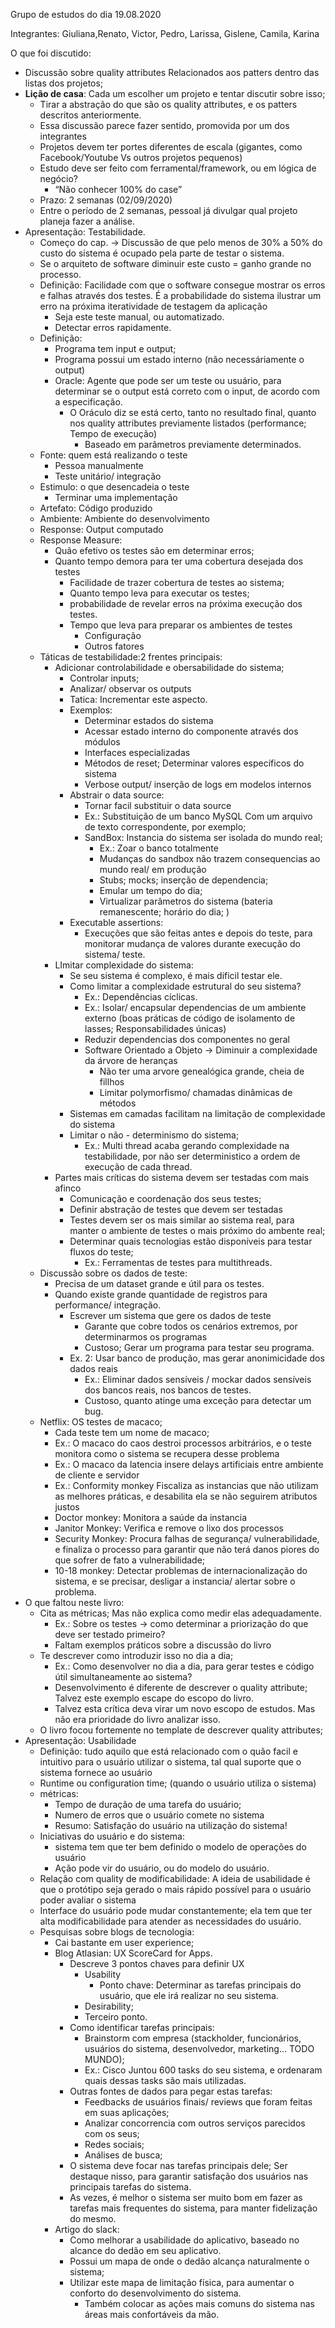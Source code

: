 Grupo de estudos do dia 19.08.2020

Integrantes: Giuliana,Renato, Victor, Pedro, Larissa, Gislene, Camila, Karina

O que foi discutido:



*   Discussão sobre quality attributes Relacionados aos patters dentro das listas dos projetos;
*   **Lição de casa**: Cada um escolher um projeto e tentar discutir sobre isso;
    *   Tirar a abstração do que são os quality attributes, e os patters descritos anteriormente.
    *   Essa discussão parece fazer sentido, promovida por um dos integrantes
    *   Projetos devem ter portes diferentes de escala (gigantes, como Facebook/Youtube Vs outros projetos pequenos)
    *   Estudo deve ser feito com ferramental/framework, ou em lógica de negócio?
        *   “Não conhecer 100% do case”
    *   Prazo: 2 semanas (02/09/2020)
    *   Entre o período de 2 semanas, pessoal já divulgar qual projeto planeja fazer a análise.
*   Apresentação: Testabilidade.
    *   Começo do cap. -> Discussão de que pelo menos de 30% a 50% do custo do sistema é ocupado pela parte de testar o sistema.
    *   Se o arquiteto de software diminuir este custo = ganho grande no processo.
    *   Definição: Facilidade com que o software consegue mostrar os erros e falhas através dos testes. É a probabilidade do sistema ilustrar um erro na próxima iteratividade de testagem da aplicação
        *   Seja este teste manual, ou automatizado.
        *   Detectar erros rapidamente.
    *   Definição:
        *   Programa tem input e output;
        *   Programa possui um estado interno (não necessáriamente o output)
        *   Oracle: Agente que pode ser um teste ou usuário, para determinar se o output está correto com o input, de acordo com a especificação.
            *   O Oráculo diz se está certo, tanto no resultado final, quanto nos quality attributes previamente listados (performance; Tempo de execução)
                *   Baseado em parâmetros previamente determinados.
    *   Fonte: quem está realizando o teste
        *   Pessoa manualmente
        *   Teste unitário/ integração
    *   Estimulo: o que desencadeia o teste
        *   Terminar uma implementação
    *   Artefato: Código produzido
    *   Ambiente: Ambiente do desenvolvimento
    *   Response: Output computado
    *   Response Measure:
        *   Quão efetivo os testes são em determinar erros;
        *   Quanto tempo demora para ter uma cobertura desejada dos testes
            *   Facilidade de trazer cobertura de testes ao sistema;
            *   Quanto tempo leva para executar os testes;
            *   probabilidade de revelar erros na próxima execução dos testes.
            *   Tempo que leva para preparar os ambientes de testes
                *   Configuração
                *   Outros fatores
    *   Táticas de testabilidade:2 frentes principais:
        *   Adicionar controlabilidade e obersabilidade do sistema;
            *   Controlar inputs;
            *   Analizar/ observar os outputs
            *   Tatica: Incrementar este aspecto.
            *   Exemplos:
                *   Determinar estados do sistema
                *   Acessar estado interno do componente através dos módulos
                *   Interfaces especializadas
                *   Métodos de reset; Determinar valores específicos do sistema
                *   Verbose output/ inserção de logs em modelos internos
            *   Abstrair o data source:
                *   Tornar facil substituir o data source
                *   Ex.: Substituição de um banco MySQL Com um arquivo de texto correspondente, por exemplo;
                *   SandBox: Instancia do sistema ser isolada do mundo real;
                    *   Ex.: Zoar o banco totalmente
                    *   Mudanças do sandbox não trazem consequencias ao mundo real/ em produção
                    *   Stubs;  mocks; inserção de dependencia;
                    *   Emular um tempo do dia;
                    *   Virtualizar parâmetros do sistema (bateria remanescente; horário do dia; )
            *   Executable assertions:
                *   Execuções que são feitas antes e depois do teste, para monitorar mudança de valores durante execução do sistema/ teste.
        *   LImitar complexidade do sistema:
            *   Se seu sistema é complexo, é mais dificil testar ele.
            *   Como limitar a complexidade estrutural do seu sistema?
                *   Ex.: Dependências cíclicas.
                *   Ex.: Isolar/ encapsular dependencias de um ambiente externo (boas práticas de código de isolamento de lasses; Responsabilidades únicas)
                *   Reduzir dependencias dos componentes no geral
                *   Software Orientado a Objeto -> Diminuir a complexidade da árvore de heranças
                    *   Não ter uma arvore genealógica grande, cheia de fillhos
                    *   Limitar polymorfismo/ chamadas dinâmicas de métodos
            *   Sistemas em camadas facilitam na limitação de complexidade do sistema
            *   Limitar o não - determinismo do sistema;
                *   Ex.: Multi thread acaba gerando complexidade na testabilidade, por não ser deterministico a ordem de execução de cada thread.
        *   Partes mais críticas do sistema devem ser testadas com mais afinco
            *   Comunicação e coordenação dos seus testes;
            *   Definir abstração de testes que devem ser testadas
            *   Testes devem ser os mais similar ao sistema real, para manter o ambiente de testes o mais próximo do ambente real;
            *   Determinar quais tecnologias estão disponíveis para testar fluxos do teste;
                *   Ex.: Ferramentas de testes para multithreads.
    *   Discussão sobre os dados de teste:
        *   Precisa de um dataset grande e útil para os testes.
        *   Quando existe grande quantidade de registros para performance/ integração.
            *   Escrever um sistema que gere os dados de teste
                *   Garante que cobre todos os cenários extremos, por determinarmos os programas
                *   Custoso; Gerar um programa para testar seu programa.
            *   Ex. 2: Usar banco de produção, mas gerar anonimicidade dos dados reais
                *   Ex.: Eliminar dados sensíveis / mockar dados sensíveis dos bancos reais, nos bancos de testes.
                *   Custoso, quanto atinge uma exceção para detectar um bug.
    *   Netflix: OS testes de macaco;
        *   Cada teste tem um nome de macaco;
        *   Ex.: O macaco do caos destroi processos arbitrários, e o teste monitora como o sistema se recupera desse problema
        *   Ex.: O macaco da latencia insere delays artificiais entre ambiente de cliente e servidor
        *   Ex.: Conformity monkey Fiscaliza as instancias que não utilizam as melhores práticas, e desabilita ela se não seguirem atributos justos
        *   Doctor monkey: Monitora a saúde da instancia
        *   Janitor Monkey: Verifica e remove o lixo dos processos
        *   Security Monkey: Procura falhas de segurança/ vulnerabilidade, e finaliza o processo para garantir que não terá danos piores do que sofrer de fato a vulnerabilidade;
        *   10-18 monkey: Detectar problemas de internacionalização do sistema, e se precisar, desligar a instancia/ alertar sobre o problema.
*   O que faltou neste livro:
    *   Cita as métricas; Mas não explica como medir elas adequadamente.
        *   Ex.: Sobre os testes -> como determinar a priorização do que deve ser testado primeiro?
        *   Faltam exemplos práticos sobre a discussão do livro
    *   Te descrever como introduzir isso no dia a dia;
        *   Ex.: Como desenvolver no dia a dia, para gerar testes e código útil simultaneamente ao sistema?
        *   Desenvolvimento é diferente de descrever o quality attribute; Talvez este exemplo escape do escopo do livro.
        *   Talvez esta crítica deva virar um novo escopo de estudos. Mas não era prioridade do livro analizar isso.
    *   O livro focou fortemente no template de descrever quality attributes;
*   Apresentação: Usabilidade
    *   Definição: tudo aquilo que está relacionado com o quão facil e intuitivo para o usuário utilizar o sistema, tal qual suporte que o sistema fornece ao usuário
    *   Runtime ou configuration time; (quando o usuário utiliza o sistema)
    *   métricas:
        *   Tempo de duração de uma tarefa do usuário;
        *   Numero de erros que o usuário comete no sistema
        *   Resumo: Satisfação do usuário na utilização do sistema!
    *   Iniciativas do usuário e do sistema:
        *   sistema tem que ter bem definido o modelo de operações do usuário
        *   Ação pode vir do usuário, ou do modelo do usuário.
    *   Relação com quality de modificabilidade: A ideia de usabilidade é que o protótipo seja gerado o mais rápido possível para o usuário poder avaliar o sistema
    *   Interface do usuário pode mudar constantemente; ela tem que ter alta modificabilidade para atender as necessidades do usuário.
    *   Pesquisas sobre blogs de tecnologia:
        *   Cai bastante em user experience;
        *   Blog Atlasian: UX ScoreCard for Apps.
            *   Descreve 3 pontos chaves para definir UX
                *   Usability
                    *   Ponto chave: Determinar as tarefas principais do usuário, que ele irá realizar no seu sistema.
                *   Desirability;
                *   Terceiro ponto.
            *   Como identificar tarefas principais:
                *   Brainstorm com empresa (stackholder, funcionários, usuários do sistema, desenvolvedor, marketing… TODO MUNDO);
                *   Ex.: Cisco Juntou 600 tasks do seu sistema, e ordenaram quais dessas tasks são mais utilizadas.
            *   Outras fontes de dados para pegar estas tarefas:
                *   Feedbacks de usuários finais/ reviews que foram feitas em suas aplicações;
                *   Analizar concorrencia com outros serviços parecidos com os seus;
                *   Redes sociais;
                *   Análises de busca;
            *   O sistema deve focar nas tarefas principais dele; Ser destaque nisso, para garantir satisfação dos usuários nas principais tarefas do sistema.
            *   As vezes, é melhor o sistema ser muito bom em fazer as tarefas mais frequentes do sistema, para manter fidelização do mesmo.
        *   Artigo do slack:
            *   Como melhorar a usabilidade do aplicativo, baseado no alcance do dedão em seu aplicativo.
            *   Possui um mapa de onde o dedão alcança naturalmente o sistema;
            *   Utilizar este mapa de limitação física, para aumentar o conforto do desenvolvimento do sistema.
                *   Também colocar as ações mais comuns do sistema nas áreas mais confortáveis da mão.